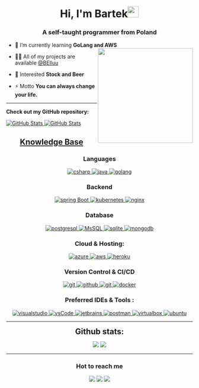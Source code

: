 
<h1 align="center">Hi, I'm Bartek<img width="30px" src="https://raw.githubusercontent.com/iampavangandhi/iampavangandhi/master/gifs/Hi.gif"></h1>
<h3 font-size="20" align="center">A self-taught programmer from Poland</h3>


- 🌱 I’m currently learning **GoLang and AWS** <img align="right" style="width:16rem; height:auto" src="https://camo.githubusercontent.com/25f4341435db58189f8ec1d5933b531497ccbcbf4ba1ced12f677b308c7eea66/68747470733a2f2f632e74656e6f722e636f6d2f474e37334d4b4261775a5941414141692f627573792d637574652e676966"/>

- 👨‍💻 All of my projects are available [@BElluu](https://github.com/BElluu?tab=repositories)
- 🔭 Interested **Stock and Beer**
- ⚡ Motto **You can always change your life.**


---

__Check out my GitHub repository:__

<div>
  <p>
    <a href="https://github.com/BElluu/ERPXT.PL.git">
      <img src="https://github-readme-stats.vercel.app/api/pin/?username=belluu&repo=ERPXT.pl" alt="GitHub Stats" />
    </a>
    <a href="https://github.com/BElluu/PrestaShop-Ansible.git">
      <img src="https://github-readme-stats.vercel.app/api/pin/?username=belluu&repo=PrestaShop-Ansible" alt="GitHub Stats" />
    </a>
  </p>
</div>

<h2 align="center"><u><b>Knowledge Base</b></u></h2>

<h3 align="center">Languages</h3>
<p align="center">
  <a href="https://docs.microsoft.com/pl-pl/dotnet/" target="_blank"> 
    <img src="https://img.shields.io/badge/CSharp-3178C6.svg?style=for-the-badge&logo=c&logoColor=white"
      alt="csharp"/>
  </a>
  <a href="https://www.java.com" target="_blank"> 
    <img src="https://img.shields.io/badge/Java-007396.svg?style=for-the-badge&logo=java&logoColor=white" 
      alt="java"/> 
  </a>
  <a href="https://go.dev/" target="_blank"> 
    <img src="https://img.shields.io/badge/GoLang-1572B6.svg?style=for-the-badge&logo=go&logoColor=white"
      alt="golang"/> 
  </a>
</p>

<h3 align="center">Backend</h3>
<p align="center">
  <a href="https://spring.io/" target="_blank"> 
    <img src="https://img.shields.io/badge/spring%20boot-6DB33F.svg?style=for-the-badge&logo=springboot&logoColor=white" alt="spring Boot" /> 
  </a>
  <a href="https://kubernetes.io" target="_blank"> 
    <img src="https://img.shields.io/badge/kubernetes-326CE5.svg?style=for-the-badge&logo=kubernetes&logoColor=white" alt="kubernetes"/>
  </a>
  <a href="https://www.nginx.com" target="_blank"> 
    <img src="https://img.shields.io/badge/nginx-009639.svg?style=for-the-badge&logo=nginx&logoColor=white" 
      alt="nginx"/> 
  </a> 
</p>

<h3 align="center">Database</h3>
<p align="center">
  <a href="https://www.postgresql.org" target="_blank"> 
    <img src="https://img.shields.io/badge/postgreSQL-4169E1.svg?style=for-the-badge&logo=postgresql&logoColor=white"
      alt="postgresql"/> 
  </a>
  <a href="https://www.microsoft.com/pl-pl/sql-server/sql-server-2019?rtc=1" target="_blank"> 
    <img src="https://img.shields.io/badge/MSSQL-CC2927?style=for-the-badge&logo=microsoft%20sql%20server&logoColor=white"
      alt="MsSQL"/>
  </a>
  <a href="https://www.sqlite.org/" target="_blank"> 
    <img src="https://img.shields.io/badge/sqlite-003B57.svg?style=for-the-badge&logo=sqlite&logoColor=white"
      alt="sqlite"/> 
  </a>
  <a href="https://www.mongodb.com/" target="_blank"> 
    <img src="https://img.shields.io/badge/mongodb-47A248.svg?style=for-the-badge&logo=mongodb&logoColor=white"
      alt="mongodb"/> 
  </a> 
</p>

<h3 align="center">Cloud & Hosting:</h3>
<p align="center">
  <a href="https://azure.microsoft.com/en-in/" target="_blank">
    <img  src="https://img.shields.io/badge/Azure-0078D4?style=for-the-badge&logo=microsoftazure&logoColor=white" alt="azure"/> 
  </a>
  <a href="https://aws.amazon.com/" target="_blank">
    <img src="https://img.shields.io/badge/AWS-FFCA28.svg?style=for-the-badge&logo=amazon&logoColor=white" alt="aws"/>
  </a>
  <a href="https://heroku.com" target="_blank"> 
    <img src="https://img.shields.io/badge/heroku-430098.svg?style=for-the-badge&logo=heroku&logoColor=white"
      alt="heroku"/> 
  </a> 
</p>

<h3 align="center">Version Control & CI/CD</h3>
<p align="center">
  <a href="https://git-scm.com/" target="_blank">
    <img src="https://img.shields.io/badge/git-F05032.svg?style=for-the-badge&logo=git&logoColor=white"
      alt="git"/>
  </a>
  <a href="https://github.com/BElluu" target="_blank">
    <img src="https://img.shields.io/badge/github-181717.svg?style=for-the-badge&logo=github&logoColor=white" alt="github" />
  </a>
  <a href="https://gitlab.com/BElluu1" target="_blank">
    <img src="https://img.shields.io/badge/gitlab-181717.svg?style=for-the-badge&logo=gitlab&logoColor=white"
      alt="git"/>
  </a>
    <a href="https://www.docker.com/" target="_blank">
    <img src="https://img.shields.io/badge/docker-2496ED.svg?style=for-the-badge&logo=docker&logoColor=white"
      alt="docker"/>
  </a>
</p>

<h3 align="center">Preferred IDEs  & Tools :</h3>
<p align="center"> 
  <a href="https://visualstudio.microsoft.com/pl/" target="_blank">
    <img src="https://img.shields.io/badge/Visual%20Studio-2C2255.svg?style=for-the-badge&logo=visualstudio&logoColor=white" alt="visualstudio"/> 
  </a>
  <a href="https://www.jetbrains.com/go/" target="_blank">
    <img src="https://img.shields.io/badge/vscode-007ACC.svg?style=for-the-badge&logo=goland&logoColor=white" alt="vsCode"/> 
  </a>
  <a href="https://www.jetbrains.com/idea" target="_blank">
    <img src="https://img.shields.io/badge/Intellij%20IDEA-000000.svg?style=for-the-badge&logo=intellijidea&logoColor=white" alt="jetbrains" />
  </a>
  <a href="https://postman.com" target="_blank"> 
    <img src="https://img.shields.io/badge/postman-FF6C37.svg?style=for-the-badge&logo=postman&logoColor=white" alt="postman"/>
  </a>
  <a href="https://www.virtualbox.org/" target="_blank">
    <img src="https://img.shields.io/badge/virtualbox-183A61.svg?style=for-the-badge&logo=virtualbox&logoColor=white"
      alt="virtualbox"/>
  </a>
  <a href="https://ubuntu.com/" target="_blank"> 
    <img src="https://img.shields.io/badge/ubuntu-E95420.svg?style=for-the-badge&logo=ubuntu&logoColor=white" alt="ubuntu"/>
  </a>
</p>

----

<div align="center">
<h2 align="center" style="margin: 5px 10px;">Github stats:</h2> 

[![](https://github-readme-stats.vercel.app/api?username=belluu&show_icons=true&include_all_commits=true)](https://github.com/belluu)
[![](https://github-readme-streak-stats.herokuapp.com/?user=belluu)](https://github.com/belluu)
</div>

----

<h3 align="center">Hot to reach me</h3> 
<p align="center">
<a href="mailto: bkomendarczuk@gmail.com">
<img src="https://img.shields.io/badge/-bkomendarczuk%40gmail.com-BB001B?&style=for-the-badge&logo=Gmail&logoColor=white" ></a>  <a href="https://www.linkedin.com/in/bartlomiej-komendarczuk/"><img src="https://img.shields.io/badge/Bartek-0077B5?style=for-the-badge&logo=linkedin&logoColor=white" ></a>  <a  href="https://www.devopsowy.pl/"><img src="https://img.shields.io/badge/Devopsowy.pl-%2312100E.svg?&style=for-the-badge&logo=safari&logoColor=white"></a>
  </p>
